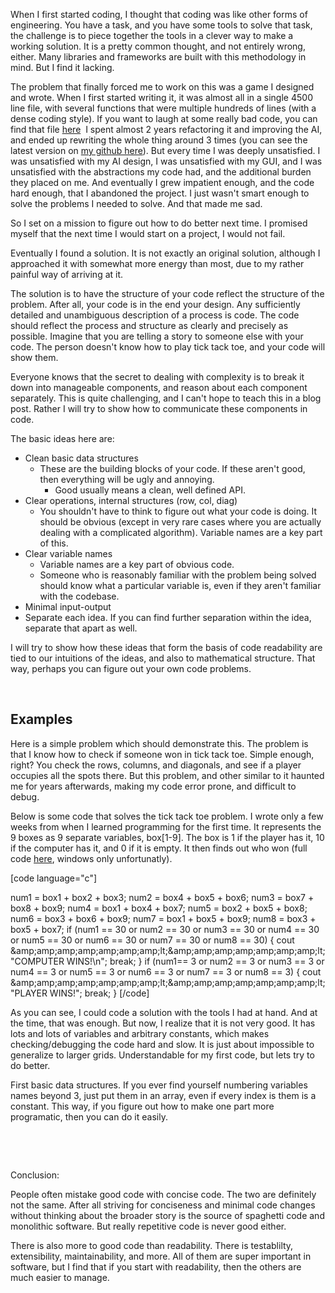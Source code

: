 When I first started coding, I thought that coding was like other forms of engineering. You have a task, and you have some tools to solve that task, the challenge is to piece together the tools in a clever way to make a working solution. It is a pretty common thought, and not entirely wrong, either. Many libraries and frameworks are built with this methodology in mind. But I find it lacking.

The problem that finally forced me to work on this was a game I designed and wrote. When I first started writing it, it was almost all in a single 4500 line file, with several functions that were multiple hundreds of lines (with a dense coding style). If you want to laugh at some really bad code, you can find that file <a href="https://gist.github.com/weepingwillowben/9f180dda531aed3249836efe12351033">here</a>  I spent almost 2 years refactoring it and improving the AI, and ended up rewriting the whole thing around 3 times (you can see the latest version on <a href="https://github.com/weepingwillowben/qtwargame">my github here</a>). But every time I was deeply unsatisfied. I was unsatisfied with my AI design, I was unsatisfied with my GUI, and I was unsatisfied with the abstractions my code had, and the additional burden they placed on me. And eventually I grew impatient enough, and the code hard enough, that I abandoned the project. I just wasn't smart enough to solve the problems I needed to solve. And that made me sad.

So I set on a mission to figure out how to do better next time. I promised myself that the next time I would start on a project, I would not fail.

Eventually I found a solution. It is not exactly an original solution, although I approached it with somewhat more energy than most, due to my rather painful way of arriving at it.

The solution is to have the structure of your code reflect the structure of the problem. After all, your code is in the end your design. Any sufficiently detailed and unambiguous description of a process is code. The code should reflect the process and structure as clearly and precisely as possible. Imagine that you are telling a story to someone else with your code. The person doesn't know how to play tick tack toe, and your code will show them.

Everyone knows that the secret to dealing with complexity is to break it down into manageable components, and reason about each component separately. This is quite challenging, and I can't hope to teach this in a blog post. Rather I will try to show how to communicate these components in code.

The basic ideas here are:
<ul>
 	<li>Clean basic data structures
<ul>
 	<li>These are the building blocks of your code. If these aren't good, then everything will be ugly and annoying.
<ul>
 	<li>Good usually means a clean, well defined API.</li>
</ul>
</li>
</ul>
</li>
 	<li>Clear operations, internal structures (row, col, diag)
<ul>
 	<li>You shouldn't have to think to figure out what your code is doing. It should be obvious (except in very rare cases where you are actually dealing with a complicated algorithm). Variable names are a key part of this.</li>
</ul>
</li>
 	<li>Clear variable names
<ul>
 	<li>Variable names are a key part of obvious code.</li>
 	<li>Someone who is reasonably familiar with the problem being solved should know what a particular variable is, even if they aren't familiar with the codebase.</li>
</ul>
</li>
 	<li>Minimal input-output</li>
 	<li>Separate each idea. If you can find further separation within the idea, separate that apart as well.</li>
</ul>
I will try to show how these ideas that form the basis of code readability are tied to our intuitions of the ideas, and also to mathematical structure. That way, perhaps you can figure out your own code problems.

&nbsp;

## Examples

Here is a simple problem which should demonstrate this. The problem is that I know how to check if someone won in tick tack toe. Simple enough, right? You check the rows, columns, and diagonals, and see if a player occupies all the spots there. But this problem, and other similar to it haunted me for years afterwards, making my code error prone, and difficult to debug.

Below is some code that solves the tick tack toe problem. I wrote only a few weeks from when I learned programming for the first time. It represents the 9 boxes as 9 separate variables, box[1-9]. The box is 1 if the player has it, 10 if the computer has it, and 0 if it is empty. It then finds out who won (full code <a href="https://gist.github.com/weepingwillowben/8786b84688936e206408d71ae040c18e">here</a>, windows only unfortunatly).

[code language="c"]

num1 = box1 + box2 + box3;
num2 = box4 + box5 + box6;
num3 = box7 + box8 + box9;
num4 = box1 + box4 + box7;
num5 = box2 + box5 + box8;
num6 = box3 + box6 + box9;
num7 = box1 + box5 + box9;
num8 = box3 + box5 + box7;
if (num1 == 30 or num2 == 30 or num3 == 30 or num4 == 30 or num5 == 30 or num6 == 30 or num7 == 30 or num8 == 30)
{
cout &amp;amp;amp;amp;amp;amp;amp;amp;lt;&amp;amp;amp;amp;amp;amp;amp;amp;lt; "COMPUTER WINS!\n";
break;
}
if (num1== 3 or num2 == 3 or num3 == 3 or num4 == 3 or num5 == 3 or num6 == 3 or num7 == 3 or num8 == 3)
{
cout &amp;amp;amp;amp;amp;amp;amp;amp;lt;&amp;amp;amp;amp;amp;amp;amp;amp;lt; "PLAYER WINS!";
break;
}
[/code]

As you can see, I could code a solution with the tools I had at hand. And at the time, that was enough. But now, I realize that it is not very good. It has lots and lots of variables and arbitrary constants, which makes checking/debugging the code hard and slow. It is just about impossible to generalize to larger grids. Understandable for my first code, but lets try to do better.

First basic data structures. If you ever find yourself numbering variables names beyond 3, just put them in an array, even if every index is them is a constant. This way, if you figure out how to make one part more programatic, then you can do it easily.

&nbsp;

&nbsp;

Conclusion:

People often mistake good code with concise code. The two are definitely not the same. After all striving for conciseness and minimal code changes without thinking about the broader story is the source of spaghetti code and monolithic software. But really repetitive code is never good either.

There is also more to good code than readability. There is testablilty, extensibility, maintainability, and more. All of them are super important in software, but I find that if you start with readability, then the others are much easier to manage.
